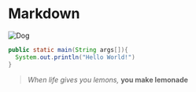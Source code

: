 # Markdown

![Dog](https://i.ytimg.com/vi/SfLV8hD7zX4/maxresdefault.jpg)

  ```Java
  public static main(String args[]){
    System.out.println("Hello World!")
  }
  ```
>_When life gives you lemons,_
>__you make lemonade__
